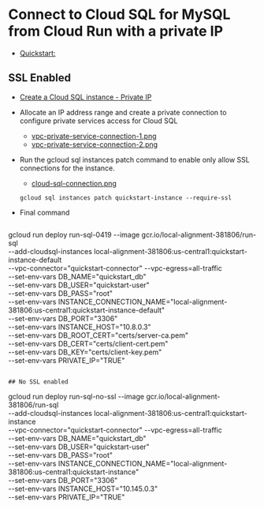 # Connect to Cloud SQL for MySQL from Cloud Run with a private IP

- [Quickstart:](https://cloud.google.com/sql/docs/mysql/connect-instance-cloud-run)

## SSL Enabled

- [Create a Cloud SQL instance - Private IP](https://cloud.google.com/sql/docs/mysql/connect-instance-cloud-run#expandable-2)
- Allocate an IP address range and create a private connection to configure private services access for Cloud SQL

  - [vpc-private-service-connection-1.png](https://drive.google.com/file/d/10cS6WRpSDFt1FvOSh0YDdxyGD17EEZW7/view?usp=share_link)
  - [vpc-private-service-connection-2.png](https://drive.google.com/file/d/10daY-ir2Q9BtbgIQQogj1lren_BvF_AX/view?usp=share_link)

- Run the gcloud sql instances patch command to enable only allow SSL connections for the instance.

  - [cloud-sql-connection.png](https://drive.google.com/file/d/10fur_Z4IKurCHN5qv-DmbAR2HCQctGvE/view?usp=share_link)

  ```
  gcloud sql instances patch quickstart-instance --require-ssl
  ```

- Final command

  ```
gcloud run deploy run-sql-0419 --image gcr.io/local-alignment-381806/run-sql \
  --add-cloudsql-instances local-alignment-381806:us-central1:quickstart-instance-default \
  --vpc-connector="quickstart-connector" --vpc-egress=all-traffic \
  --set-env-vars DB_NAME="quickstart_db" \
  --set-env-vars DB_USER="quickstart-user" \
  --set-env-vars DB_PASS="root" \
  --set-env-vars INSTANCE_CONNECTION_NAME="local-alignment-381806:us-central1:quickstart-instance-default" \
  --set-env-vars DB_PORT="3306" \
  --set-env-vars INSTANCE_HOST="10.8.0.3" \
  --set-env-vars DB_ROOT_CERT="certs/server-ca.pem" \
  --set-env-vars DB_CERT="certs/client-cert.pem" \
  --set-env-vars DB_KEY="certs/client-key.pem" \
  --set-env-vars PRIVATE_IP="TRUE"
  ```

## No SSL enabled

```
gcloud run deploy run-sql-no-ssl --image gcr.io/local-alignment-381806/run-sql \
 --add-cloudsql-instances local-alignment-381806:us-central1:quickstart-instance \
 --vpc-connector="quickstart-connector" --vpc-egress=all-traffic \
 --set-env-vars DB_NAME="quickstart_db" \
 --set-env-vars DB_USER="quickstart-user" \
 --set-env-vars DB_PASS="root" \
 --set-env-vars INSTANCE_CONNECTION_NAME="local-alignment-381806:us-central1:quickstart-instance" \
 --set-env-vars DB_PORT="3306" \
 --set-env-vars INSTANCE_HOST="10.145.0.3" \
 --set-env-vars PRIVATE_IP="TRUE"
```

